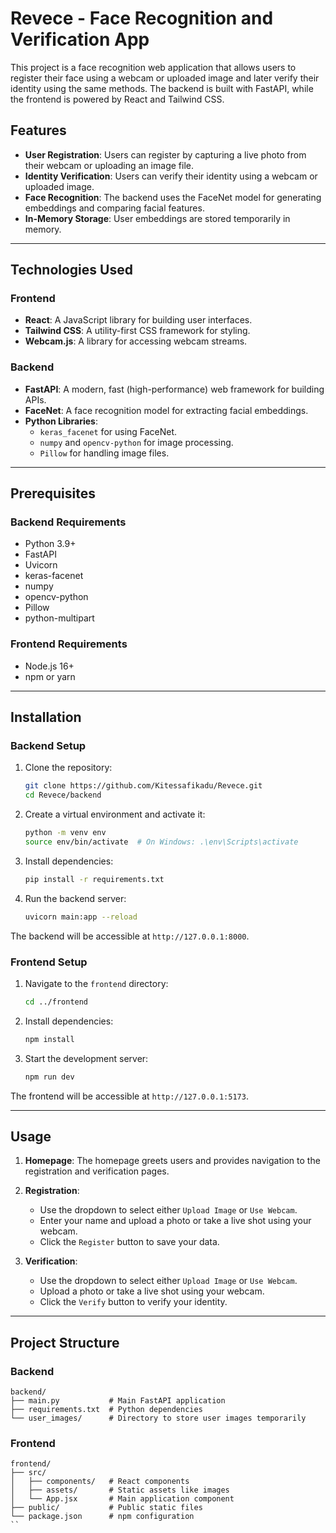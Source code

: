# Revece - Face Recognition and Verification App

This project is a face recognition web application that allows users to register their face using a webcam or uploaded image 
and later verify their identity using the same methods. The backend is built with FastAPI, while the frontend is powered by React and Tailwind CSS.

## Features

- **User Registration**: Users can register by capturing a live photo from their webcam or uploading an image file.
- **Identity Verification**: Users can verify their identity using a webcam or uploaded image.
- **Face Recognition**: The backend uses the FaceNet model for generating embeddings and comparing facial features.
- **In-Memory Storage**: User embeddings are stored temporarily in memory.

---

## Technologies Used

### Frontend
- **React**: A JavaScript library for building user interfaces.
- **Tailwind CSS**: A utility-first CSS framework for styling.
- **Webcam.js**: A library for accessing webcam streams.

### Backend
- **FastAPI**: A modern, fast (high-performance) web framework for building APIs.
- **FaceNet**: A face recognition model for extracting facial embeddings.
- **Python Libraries**:
  - `keras_facenet` for using FaceNet.
  - `numpy` and `opencv-python` for image processing.
  - `Pillow` for handling image files.

---

## Prerequisites

### Backend Requirements
- Python 3.9+
- FastAPI
- Uvicorn
- keras-facenet
- numpy
- opencv-python
- Pillow
- python-multipart

### Frontend Requirements
- Node.js 16+
- npm or yarn

---

## Installation

### Backend Setup
1. Clone the repository:
    ```bash
    git clone https://github.com/Kitessafikadu/Revece.git
    cd Revece/backend
    ```

2. Create a virtual environment and activate it:
    ```bash
    python -m venv env
    source env/bin/activate  # On Windows: .\env\Scripts\activate
    ```

3. Install dependencies:
    ```bash
    pip install -r requirements.txt
    ```

4. Run the backend server:
    ```bash
    uvicorn main:app --reload
    ```

The backend will be accessible at `http://127.0.0.1:8000`.

### Frontend Setup

1. Navigate to the `frontend` directory:
    ```bash
    cd ../frontend
    ```

2. Install dependencies:
    ```bash
    npm install
    ```

3. Start the development server:
    ```bash
    npm run dev
    ```

The frontend will be accessible at `http://127.0.0.1:5173`.

---

## Usage

1. **Homepage**: The homepage greets users and provides navigation to the registration and verification pages.

2. **Registration**:
    - Use the dropdown to select either `Upload Image` or `Use Webcam`.
    - Enter your name and upload a photo or take a live shot using your webcam.
    - Click the `Register` button to save your data.

3. **Verification**:
    - Use the dropdown to select either `Upload Image` or `Use Webcam`.
    - Upload a photo or take a live shot using your webcam.
    - Click the `Verify` button to verify your identity.

---

## Project Structure

### Backend
```
backend/
├── main.py           # Main FastAPI application
├── requirements.txt  # Python dependencies
└── user_images/      # Directory to store user images temporarily
```

### Frontend
```
frontend/
├── src/
│   ├── components/   # React components
│   ├── assets/       # Static assets like images
│   └── App.jsx       # Main application component
├── public/           # Public static files
└── package.json      # npm configuration
``

